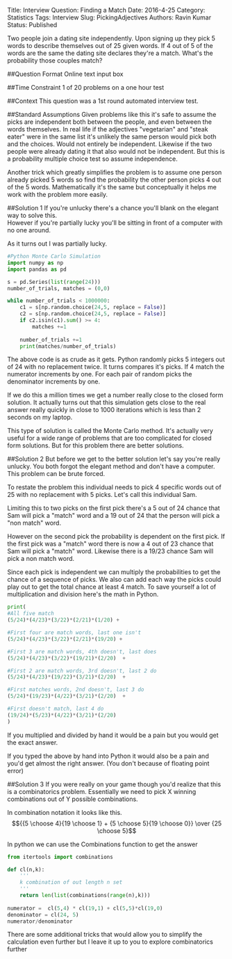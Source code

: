 Title: Interview Question: Finding a Match
Date: 2016-4-25 
Category: Statistics
Tags: Interview
Slug: PickingAdjectives
Authors: Ravin Kumar
Status: Published


Two people join a dating site independently. Upon signing up they pick 5 words to
describe themselves out of 25 given words. If 4 out of 5 of the words are the
same the dating site declares they're a match. What's the probability
those couples match?


##Question Format
Online text input box

##Time Constraint
1 of 20 problems on a one hour test

##Context
This question was a 1st round automated interview test.

##Standard Assumptions
Given problems like this it's safe to assume the picks are independent
both between the people, and even between the words themselves. In real life
if the adjectives "vegetarian" and "steak eater" were in the same list
it's unlikely the same person would pick both and the choices. Would not 
entirely be independent. Likewise if the two people were already dating it
that also would not be independent. But this is a probability 
multiple choice test so assume independence.

Another trick which greatly simplifies the problem
is to assume one person already picked 5 words so find 
the probability the other person picks 4 out of the 5 words.
Mathematically it's the same but conceptually it helps
me work with the problem more easily.


##Solution 1
If you're unlucky there's a chance you'll blank on the elegant
way to solve this.  
However if you're partially lucky you'll be sitting in 
front of a computer with no one around.

As it turns out I was partially lucky.

```python
#Python Monte Carlo Simulation
import numpy as np
import pandas as pd

s = pd.Series(list(range(24)))
number_of_trials, matches = (0,0)

while number_of_trials < 1000000:
    c1 = s[np.random.choice(24,5, replace = False)]
    c2 = s[np.random.choice(24,5, replace = False)]
    if c2.isin(c1).sum() >= 4:
        matches +=1
        
    number_of_trials +=1
    print(matches/number_of_trials)
```
The above code is as crude as it gets. Python
randomly picks 5 integers out of 24 with no replacement twice.
It turns compares it's picks. If 4 match the numerator
increments by one. For each pair of random picks the 
denominator increments by one. 

If we do this a million times we get a number really close
to the closed form solution. It actually turns out that
this simulation gets close to the real answer really quickly
in close to 1000 iterations which is less than 2 seconds 
on my laptop.

This type of solution is called the Monte Carlo method.
It's actually very useful for a wide range of problems
that are too complicated for closed form solutions.
But for this problem there are better solutions.

##Solution 2
But before we get to the better solution let's say you're
really unlucky.  You both forgot the elegant method
and don't have a computer. This problem can be brute forced.  

To restate the problem this individual needs to pick 
4 specific words out of 25 with no replacement with 5 picks.
Let's call this individual Sam.  

Limiting this to two picks on the first pick there's a 
5 out of 24 chance that Sam will pick a "match" word
and a 19 out of 24 that the person will pick a "non match" word.

However on the second pick the probability is dependent on
the first pick. If the first pick was a "match" word
there is now a 4 out of 23 chance that Sam will pick
a "match" word. Likewise there is a 19/23 chance Sam
will pick a non match word.

Since each pick is independent we can multiply the probabilities
to get the chance of a sequence of picks. We also can add
each way the picks could play out to get the total chance
at least 4 match. To save yourself a lot of multiplication
and division here's the math in Python.

```python
print(
#All five match
(5/24)*(4/23)*(3/22)*(2/21)*(1/20) + 

#First four are match words, last one isn't
(5/24)*(4/23)*(3/22)*(2/21)*(19/20) +

#First 3 are match words, 4th doesn't, last does
(5/24)*(4/23)*(3/22)*(19/21)*(2/20)  +

#First 2 are match words, 3rd doesn't, last 2 do
(5/24)*(4/23)*(19/22)*(3/21)*(2/20)  +

#First matches words, 2nd doesn't, last 3 do
(5/24)*(19/23)*(4/22)*(3/21)*(2/20)  +

#First doesn't match, last 4 do
(19/24)*(5/23)*(4/22)*(3/21)*(2/20)
)
```
If you multiplied and divided by hand it would be a pain
but you would get the exact answer.

If you typed the above by hand into Python
it would also be a pain and you'd get almost
the right answer.
(You don't because of floating point error)

##Solution 3
If you were really on your game though you'd realize
that this is a combinatorics problem. Essentially we need to pick
X winning combinations out of Y possible combinations.

In combination notation it looks like this.
$${{5 \choose 4}{19 \choose 1} + {5 \choose 5}{19 \choose 0}}
  \over {25 \choose 5}$$  

In python we can use the Combinations function to get the answer

```python
from itertools import combinations

def cl(n,k):
    '''
    k combination of out length n set
    '''
    return len(list(combinations(range(n),k)))
    
numerator =  cl(5,4) * cl(19,1) + cl(5,5)*cl(19,0)
denominator = cl(24, 5)
numerator/denominator
```

There are some additional tricks that would allow you to simplify the calculation
even further but I leave it up to you to explore combinatorics further
